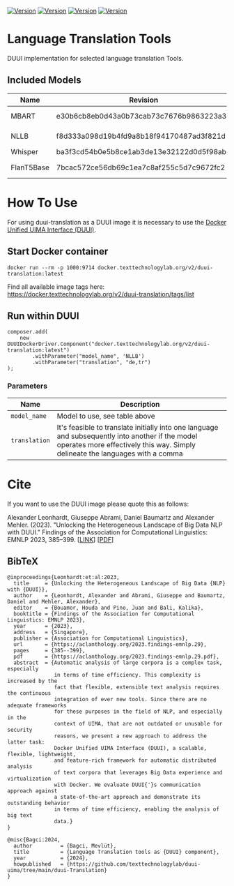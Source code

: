 [![Version](https://img.shields.io/static/v1?label=duui-translation&message=0.0.1&color=blue)](https://docker.texttechnologylab.org/v2/duui-translation/tags/list)
[![Version](https://img.shields.io/static/v1?label=Python&message=3.10&color=green)]()
[![Version](https://img.shields.io/static/v1?label=Transformers&message=4.38.2color=yellow)]()
[![Version](https://img.shields.io/static/v1?label=Torch&message=2.2.0&color=red)]()

# Language Translation Tools

DUUI implementation for selected language translation Tools.
## Included Models

| Name                                           | Revision                                  | URL                                                   | Language             |
|------------------------------------------------|-------------------------------------------|----------------------------------------------------------|----------------------|
| MBART                                          | e30b6cb8eb0d43a0b73cab73c7676b9863223a30  | https://huggingface.co/facebook/mbart-large-50-many-to-many-mmt| Multilingual         |
| NLLB                                           | f8d333a098d19b4fd9a8b18f94170487ad3f821d  | https://huggingface.co/facebook/nllb-200-distilled-600M                           | Multilingual         |
| Whisper                                        | ba3f3cd54b0e5b8ce1ab3de13e32122d0d5f98ab  | https://github.com/openai/whisper  | Multilingual2English |
| FlanT5Base                                      | 7bcac572ce56db69c1ea7c8af255c5d7c9672fc2  | https://huggingface.co/google/flan-t5-base | Multilingual         |
# How To Use

For using duui-translation as a DUUI image it is necessary to use the [Docker Unified UIMA Interface (DUUI)](https://github.com/texttechnologylab/DockerUnifiedUIMAInterface).

## Start Docker container

```
docker run --rm -p 1000:9714 docker.texttechnologylab.org/v2/duui-translation:latest
```

Find all available image tags here: https://docker.texttechnologylab.org/v2/duui-translation/tags/list

## Run within DUUI

```
composer.add(
    new DUUIDockerDriver.Component("docker.texttechnologylab.org/v2/duui-translation:latest")
        .withParameter("model_name", 'NLLB')
        .withParameter("translation", "de,tr")
);
```

### Parameters

| Name          | Description                                    |
|---------------|------------------------------------------------|
| `model_name`  | Model to use, see table above                  |
| `translation` | It's feasible to translate initially into one language and subsequently into another if the model operates more effectively this way. Simply delineate the languages with a comma  |

# Cite

If you want to use the DUUI image please quote this as follows:

Alexander Leonhardt, Giuseppe Abrami, Daniel Baumartz and Alexander Mehler. (2023). "Unlocking the Heterogeneous Landscape of Big Data NLP with DUUI." Findings of the Association for Computational Linguistics: EMNLP 2023, 385–399. [[LINK](https://aclanthology.org/2023.findings-emnlp.29)] [[PDF](https://aclanthology.org/2023.findings-emnlp.29.pdf)] 

## BibTeX

```
@inproceedings{Leonhardt:et:al:2023,
  title     = {Unlocking the Heterogeneous Landscape of Big Data {NLP} with {DUUI}},
  author    = {Leonhardt, Alexander and Abrami, Giuseppe and Baumartz, Daniel and Mehler, Alexander},
  editor    = {Bouamor, Houda and Pino, Juan and Bali, Kalika},
  booktitle = {Findings of the Association for Computational Linguistics: EMNLP 2023},
  year      = {2023},
  address   = {Singapore},
  publisher = {Association for Computational Linguistics},
  url       = {https://aclanthology.org/2023.findings-emnlp.29},
  pages     = {385--399},
  pdf       = {https://aclanthology.org/2023.findings-emnlp.29.pdf},
  abstract  = {Automatic analysis of large corpora is a complex task, especially
               in terms of time efficiency. This complexity is increased by the
               fact that flexible, extensible text analysis requires the continuous
               integration of ever new tools. Since there are no adequate frameworks
               for these purposes in the field of NLP, and especially in the
               context of UIMA, that are not outdated or unusable for security
               reasons, we present a new approach to address the latter task:
               Docker Unified UIMA Interface (DUUI), a scalable, flexible, lightweight,
               and feature-rich framework for automatic distributed analysis
               of text corpora that leverages Big Data experience and virtualization
               with Docker. We evaluate DUUI{'}s communication approach against
               a state-of-the-art approach and demonstrate its outstanding behavior
               in terms of time efficiency, enabling the analysis of big text
               data.}
}

@misc{Bagci:2024,
  author         = {Bagci, Mevlüt},
  title          = {Language Translation tools as {DUUI} component},
  year           = {2024},
  howpublished   = {https://github.com/texttechnologylab/duui-uima/tree/main/duui-Translation}
}

```
